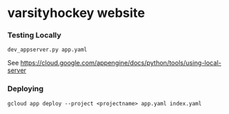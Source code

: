 # varsityhockey website


### Testing Locally
```
dev_appserver.py app.yaml
```
See https://cloud.google.com/appengine/docs/python/tools/using-local-server

### Deploying
```
gcloud app deploy --project <projectname> app.yaml index.yaml
```
